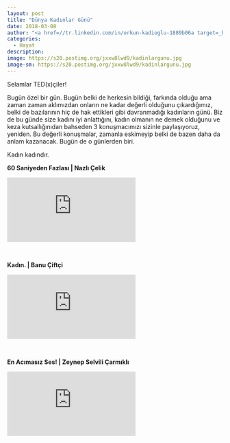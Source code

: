 ```yaml
---
layout: post
title: "Dünya Kadınlar Günü"
date: 2018-03-08
author: "<a href=//tr.linkedin.com/in/orkun-kadioglu-1889b06a target=_blank>Orkun Kadıoğlu</a>"
categories:
  - Hayat
description:
image: https://s20.postimg.org/jxxw8lwd9/kadinlargunu.jpg
image-sm: https://s20.postimg.org/jxxw8lwd9/kadinlargunu.jpg
---
```

Selamlar TED(x)çiler!

Bugün özel bir gün. Bugün belki de herkesin bildiği, farkında olduğu ama zaman zaman aklımızdan onların ne kadar değerli olduğunu çıkardığımız, belki de bazılarının hiç de hak ettikleri gibi davranmadığı kadınların günü. Biz de bu günde size kadını iyi anlattığını, kadın olmanın ne demek olduğunu ve keza kutsallığınıdan bahseden 3 konuşmacımızı sizinle paylaşıyoruz, yeniden. Bu değerli konuşmalar, zamanla eskimeyip belki de bazen daha da anlam kazanacak. Bugün de o günlerden biri.

Kadın kadındır.

<b>60 Saniyeden Fazlası | Nazlı Çelik<b>

<iframe src="https://www.youtube.com/embed/7PrnRhYBMVU" frameborder="0" allowfullscreen></iframe>

&nbsp;&nbsp;&nbsp;&nbsp;&nbsp;&nbsp;


<b>Kadın. | Banu Çiftçi<b>

<iframe src="https://www.youtube.com/embed/85RxQHZkluE" frameborder="0" allowfullscreen></iframe>


&nbsp;&nbsp;&nbsp;&nbsp;&nbsp;&nbsp;
 
<b>En Acımasız Ses! | Zeynep Selvili Çarmıklı<b>

<iframe src="https://www.youtube.com/embed/W2BpOXoFRPA" frameborder="0" allowfullscreen></iframe>


